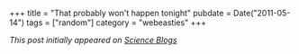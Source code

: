 +++
title = "That probably won't happen tonight"
pubdate = Date("2011-05-14")
tags = ["random"]
category = "webeasties"
+++

_This post initially appeared on [Science Blogs](http://scienceblogs.com/webeasties)_


